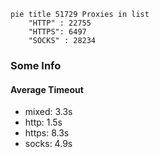 
```mermaid
pie title 51729 Proxies in list
    "HTTP" : 22755
    "HTTPS": 6497
    "SOCKS" : 28234
```

### Some Info
#### Average Timeout

- mixed: 3.3s
- http: 1.5s
- https: 8.3s
- socks: 4.9s